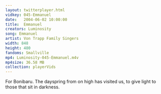 ```yaml
---
layout: twitterplayer.html
vidkey: 045-Emmanuel
date:   2004-06-02 10:00:00
title:  Emmanuel
creators: Luminosity
song: Emmanuel
artist: Von Trapp Family Singers
width: 848
height: 480
fandoms: Smallville
mp4: Luminosity-045-Emmanuel.m4v
mp4size: 36.58 MB
collection: playerVids
---
```


  <div>
  For Bonibaru. The dayspring from on high has visited us, to give light to those that sit in darkness.
  </div>
  